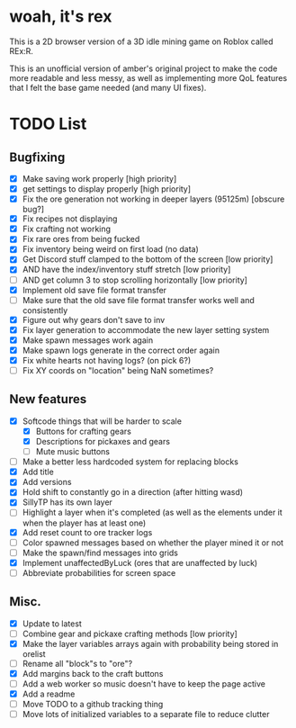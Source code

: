 # woah, it's rex
This is a 2D browser version of a 3D idle mining game on Roblox called REx:R.

This is an unofficial version of amber's original project to make the code more readable and less messy, as well as implementing more QoL features that I felt the base game needed (and many UI fixes).

# TODO List

## Bugfixing
- [x] Make saving work properly \[high priority\]
- [x] get settings to display properly \[high priority\]
- [x] Fix the ore generation not working in deeper layers (95125m) \[obscure bug?\]
- [x] Fix recipes not displaying
- [x] Fix crafting not working
- [x] Fix rare ores from being fucked
- [x] Fix inventory being weird on first load (no data)
- [x] Get Discord stuff clamped to the bottom of the screen \[low priority\]
- [x] AND have the index/inventory stuff stretch \[low priority\]
- [ ] AND get column 3 to stop scrolling horizontally \[low priority\]
- [x] Implement old save file format transfer
- [ ] Make sure that the old save file format transfer works well and consistently
- [x] Figure out why gears don't save to inv
- [x] Fix layer generation to accommodate the new layer setting system
- [x] Make spawn messages work again
- [x] Make spawn logs generate in the correct order again
- [x] Fix white hearts not having logs? (on pick 6?)
- [ ] Fix XY coords on "location" being NaN sometimes?

## New features
- [x] Softcode things that will be harder to scale
  - [x] Buttons for crafting gears
  - [x] Descriptions for pickaxes and gears
  - [ ] Mute music buttons
- [ ] Make a better less hardcoded system for replacing blocks
- [x] Add title
- [x] Add versions
- [x] Hold shift to constantly go in a direction (after hitting wasd)
- [x] SillyTP has its own layer
- [ ] Highlight a layer when it's completed (as well as the elements under it when the player has at least one)
- [x] Add reset count to ore tracker logs
- [ ] Color spawned messages based on whether the player mined it or not
- [ ] Make the spawn/find messages into grids
- [x] Implement unaffectedByLuck (ores that are unaffected by luck)
- [ ] Abbreviate probabilities for screen space

## Misc.
- [x] Update to latest
- [ ] Combine gear and pickaxe crafting methods \[low priority\]
- [x] Make the layer variables arrays again with probability being stored in orelist
- [ ] Rename all "block"s to "ore"?
- [x] Add margins back to the craft buttons
- [ ] Add a web worker so music doesn't have to keep the page active
- [x] Add a readme
- [ ] Move TODO to a github tracking thing
- [ ] Move lots of initialized variables to a separate file to reduce clutter
